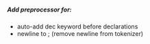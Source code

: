 ##### Add preprocessor for:

* auto-add dec keyword before declarations
* newline to ; (remove newline from tokenizer)